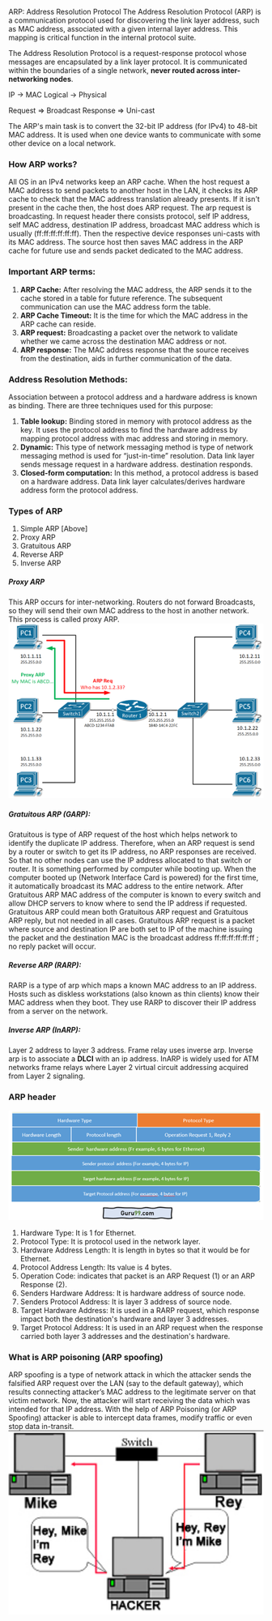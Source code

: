 ARP: Address Resolution Protocol
The Address Resolution Protocol (ARP) is a communication protocol used for discovering the link layer address, such as MAC address, associated with a given internal layer address. This mapping is critical function in the internal protocol suite.

The Address Resolution Protocol is a request-response protocol whose messages are encapsulated by a link layer protocol. It is communicated within the boundaries of a single network, **never routed across inter-networking nodes**.

IP → MAC
Logical → Physical

Request ⇒ Broadcast
Response ⇒ Uni-cast

The ARP's main task is to convert the 32-bit IP address (for IPv4) to 48-bit MAC address. It is used when one device wants to communicate with some other device on a local network.

### How ARP works?
All OS in an IPv4 networks keep an ARP cache. When the host request a MAC address to send packets to another host in the LAN, it checks its ARP cache to check that the MAC address translation already presents. If it isn't present in the cache then, the host does ARP request. The arp request is broadcasting. In request header there consists protocol, self IP address, self MAC address, destination IP address, broadcast MAC address which is usually (ff:ff:ff:ff:ff:ff). Then the respective device responses uni-casts with its MAC address. The source host then saves MAC address in the ARP cache for future use and sends packet dedicated to the MAC address.

### Important ARP terms:
1. **ARP Cache:** After resolving the MAC address, the ARP sends it to the cache stored in a table for future reference. The subsequent communication can use the MAC address form the table.
2. **ARP Cache Timeout:** It is the time for which the MAC address in the ARP cache can reside.
3. **ARP request:** Broadcasting a packet over the network to validate whether we came across the destination MAC address or not.
4. **ARP response:** The MAC address response that the source receives from the destination, aids in further communication of the data.

### Address Resolution Methods:
Association between a protocol address and a hardware address is known as binding.
There are three techniques used for this purpose:
1. **Table lookup:** Binding stored in memory with protocol address as the key. It uses the protocol address to find the hardware address by mapping protocol address with mac address and storing in memory.
2. **Dynamic:** This type of network messaging method is type of network messaging method is used for “just-in-time” resolution. Data link layer sends message request in a hardware address. destination responds.
3. **Closed-form computation:** In this method, a protocol address is based on a hardware address. Data link layer calculates/derives hardware address form the protocol address.

### Types of ARP
1. Simple ARP [Above]
2. Proxy ARP
3. Gratuitous ARP
4. Reverse ARP
5. Inverse ARP

##### Proxy ARP
This ARP occurs for inter-networking. Routers do not forward Broadcasts, so they will send their own MAC address to the host in another network. This process is called proxy ARP.
![](/assets/networking/arp-proxy.png)

##### Gratuitous ARP (GARP):
Gratuitous is type of ARP request of the host which helps network to identify the duplicate IP address. Therefore, when an ARP request is send by a router or switch to get its IP address, no ARP responses are received. So that no other nodes can use the IP address allocated to that switch or router.
It is something performed by computer while booting up. When the computer booted up (Network Interface Card is powered) for the first time, it automatically broadcast its MAC address to the entire network. After Gratuitous ARP MAC address of the computer is known to every switch and allow DHCP servers to know where to send the IP address if requested. Gratuitous ARP could mean both Gratuitous ARP request and Gratuitous ARP reply, but not needed in all cases. Gratuitous ARP request is a packet where source and destination IP are both set to IP of the machine issuing the packet and the destination MAC is the broadcast address ff:ff:ff:ff:ff:ff ; no reply packet will occur.

##### Reverse ARP (RARP):
RARP is a type of arp which maps a known MAC address to an IP address. Hosts such as diskless workstations (also known as thin clients) know their MAC address when they boot. They use RARP to discover their IP address from a server on the network.

##### Inverse ARP (InARP):
Layer 2 address to layer 3 address. Frame relay uses inverse arp. Inverse arp is to associate a **DLCI** with an ip address. InARP is widely used for ATM networks frame relays where Layer 2 virtual circuit addressing acquired from Layer 2 signaling.

### ARP header
![](/assets/networking/arp-header.png)
1. Hardware Type: It is 1 for Ethernet.
2. Protocol Type: It is protocol used in the network layer.
3. Hardware Address Length: It is length in bytes so that it would be for Ethernet.
4. Protocol Address Length: Its value is 4 bytes.
5. Operation Code: indicates that packet is an ARP Request (1) or an ARP Response (2).
6. Senders Hardware Address: It is hardware address of source node.
7. Senders Protocol Address: It is layer 3 address of source node.
8. Target Hardware Address: It is used in a RARP request, which response impact both the destination's hardware and layer 3 addresses.
9. Target Protocol Address: It is used in an ARP request when the response carried both layer 3 addresses and the destination's hardware.


### What is ARP poisoning (ARP spoofing)
ARP spoofing is a type of network attack in which the attacker sends the falsified ARP request over the LAN (say to the default gateway), which results connecting attacker’s MAC address to the legitimate server on that victim network. Now, the attacker will start receiving the data which was intended for that IP address. With the help of ARP Poisoning (or ARP Spoofing) attacker is able to intercept data frames, modify traffic or even stop data in-transit.
![](/assets/networking/arp-poisoning.png)
